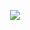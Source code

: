 <p align="center">
  <a href="https://github.com/git-huunhan/">
    <img src="https://i.ibb.co/WDh64G5/117599849-772343076871159-348895583812153328-n.png" />
  </a>
</p>

<!--
**git-huunhan/git-huunhan** is a ✨ _special_ ✨ repository because its `README.md` (this file) appears on your GitHub profile.

Here are some ideas to get you started:

- 🔭 I’m currently working on ...
- 🌱 I’m currently learning ...
- 👯 I’m looking to collaborate on ...
- 🤔 I’m looking for help with ...
- 💬 Ask me about ...
- 📫 How to reach me: ...
- 😄 Pronouns: ...
- ⚡ Fun fact: ...
- 😑 Het tet
-->
